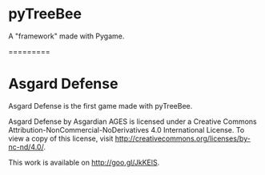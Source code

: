 pyTreeBee
=========

A "framework" made with Pygame.

=========

Asgard Defense
=========

Asgard Defense is the first game made with pyTreeBee.

Asgard Defense by Asgardian AGES is licensed under a Creative Commons Attribution-NonCommercial-NoDerivatives 4.0 International License.
To view a copy of this license, visit http://creativecommons.org/licenses/by-nc-nd/4.0/.

This work is available on http://goo.gl/JkKElS.
